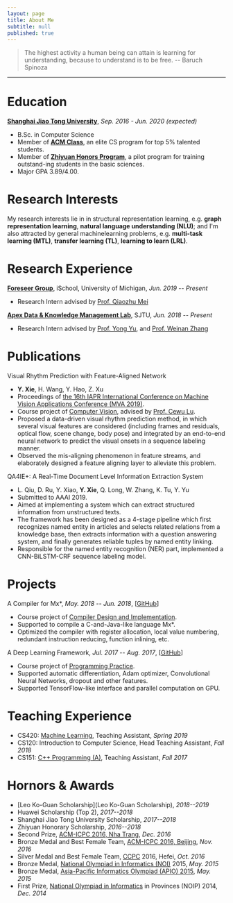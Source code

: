 ```yaml
---
layout: page
title: About Me
subtitle: null
published: true
---
```

> The highest activity a human being can attain is learning for understanding, because to understand is to be free. -- Baruch Spinoza

----------------------------

# Education

[**Shanghai Jiao Tong University**](https://www.sjtu.edu.cn/), *Sep. 2016 - Jun. 2020 (expected)*

- B.Sc.  in Computer Science
- Member of [**ACM Class**](https://acm.sjtu.edu.cn/), an elite CS program for top 5% talented students.
- Member of [**Zhiyuan Honors Program**](https://zhiyuan.sjtu.edu.cn/), a pilot program for training outstand-ing students in the basic sciences.
- Major GPA 3.89/4.00.

# Research Interests

My research interests lie in in structural representation learning, e.g. **graph representation learning**, **natural language understanding (NLU)**; and I'm also attracted by general machinelearning problems,  e.g. **multi-task learning (MTL)**, **transfer learning (TL)**, **learning to learn (LRL)**.

# Research Experience

[**Foreseer Group**](http://foreseer.si.umich.edu/), iSchool, University of Michigan, *Jun. 2019 -- Present*

- Research Intern advised by [Prof. Qiaozhu Mei](http://www-personal.umich.edu/~qmei/)

[**Apex Data & Knowledge Management Lab**](http://apex.sjtu.edu.cn), SJTU, *Jun. 2018 -- Present*

- Research Intern advised by [Prof. Yong Yu](http://apex.sjtu.edu.cn/members/yyu), and [Prof. Weinan Zhang](http://wnzhang.net/)

# Publications

Visual Rhythm Prediction with Feature-Aligned Network
- **Y. Xie**, H. Wang, Y. Hao, Z. Xu
- Proceedings of [the 16th IAPR International Conference on Machine Vision Applications Conference (MVA 2019)](http://www.mva-org.jp/Proceedings/2019/).
- Course project of [Computer Vision](http://www.mvig.org/teaching/index.html), advised by [Prof. Cewu Lu](https://www.mvig.org/index.html).
- Proposed a data-driven visual rhythm prediction method, in which several visual features are considered (including frames and residuals, optical flow, scene change, body pose) and integrated by an end-to-end neural network to predict the visual onsets in a sequence labeling manner.
- Observed the mis-aligning phenomenon in feature streams, and elaborately designed a feature aligning layer to alleviate this problem.

QA4IE+: A Real-Time Document Level Information Extraction System
- L. Qiu, D. Ru, Y. Xiao, **Y. Xie**, Q. Long, W. Zhang, K. Tu, Y. Yu
- Submitted to AAAI 2019.
- Aimed at implementing a system which can extract structured information from unstructured texts.
- The framework has been designed as a 4-stage pipeline which first recognizes named entity in articles and selects related relations from a knowledge base, then extracts information with a question answering system, and finally generates reliable tuples by named entity linking.
- Responsible for the named entity recognition (NER) part, implemented a CNN-BiLSTM-CRF sequence labeling model.

# Projects

A Compiler for Mx\*, *May. 2018 -- Jun. 2018*, \[[GitHub](https://github.com/yutxie/compiler-lite)\]
- Course project of [Compiler Design and Implementation](https://acm.sjtu.edu.cn/wiki/Compiler_2018). 
- Supported to compile a C-and-Java-like language Mx*.
- Optimized the compiler with register allocation, local value numbering, redundant instruction reducing, function inlining, etc.

A Deep Learning Framework, *Jul. 2017 -- Aug. 2017*, \[[GitHub](https://github.com/yutxie/dl-system-test)\]
- Course project of [Programming Practice](https://acm.sjtu.edu.cn/wiki/PPCA_2017).
- Supported automatic differentiation, Adam optimizer, Convolutional Neural Networks, dropout and other features.
- Supported TensorFlow-like interface and parallel computation on GPU.

# Teaching Experience

- CS420: [Machine Learning](http://wnzhang.net/teaching/cs420/index.html), Teaching Assistant, *Spring 2019*
- CS120: Introduction to Computer Science, Head Teaching Assistant, *Fall 2018*
- CS151: [C++ Programming (A)](https://acm.sjtu.edu.cn/wiki/Programming_2017), Teaching Assistant, *Fall 2017*

# Hornors & Awards

- [Leo Ko-Guan Scholarship](Leo Ko-Guan Scholarship), *2018--2019*
- Huawei Scholarship (Top 2), *2017--2018*
- Shanghai Jiao Tong University Scholarship, *2017--2018*
- Zhiyuan Honorary Scholarship, *2016--2018*
- Second Prize, [ACM-ICPC 2016, Nha Trang](https://icpc.baylor.edu/regionals/finder/nha-trang-2016), *Dec. 2016*
- Bronze Medal and Best Female Team, [ACM-ICPC 2016, Beijing](http://acm.pku.edu.cn/icpc_pku2016/), *Nov. 2016*
- Silver Medal and Best Female Team, [CCPC](http://ccpc.io/) 2016, Hefei, *Oct. 2016*
- Bronze Medal, [National Olympiad in Informatics (NOI)](http://www.noi.cn/) 2015, *May. 2015*
- Bronze Medal, [Asia-Pacific Informatics Olympiad (APIO) 2015](http://apio2015.org/), *May. 2015*
- First Prize, [National Olympiad in Informatics](http://www.noi.cn/) in Provinces (NOIP) 2014, *Dec. 2014*

